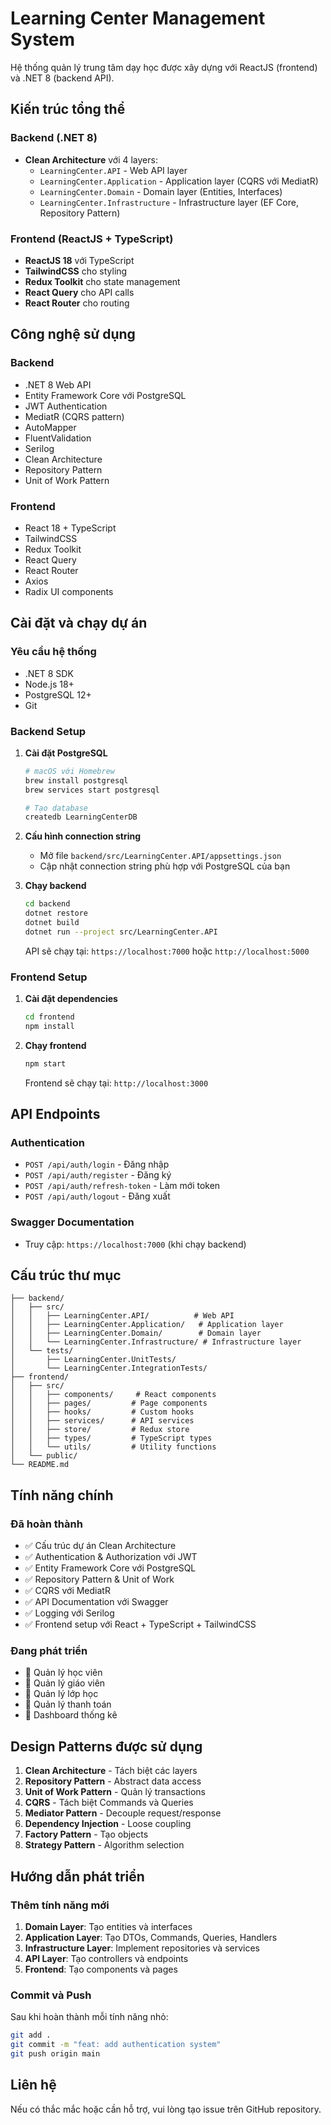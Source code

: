# Learning Center Management System

Hệ thống quản lý trung tâm dạy học được xây dựng với ReactJS (frontend) và .NET 8 (backend API).

## Kiến trúc tổng thể

### Backend (.NET 8)
- **Clean Architecture** với 4 layers:
  - `LearningCenter.API` - Web API layer
  - `LearningCenter.Application` - Application layer (CQRS với MediatR)
  - `LearningCenter.Domain` - Domain layer (Entities, Interfaces)
  - `LearningCenter.Infrastructure` - Infrastructure layer (EF Core, Repository Pattern)

### Frontend (ReactJS + TypeScript)
- **ReactJS 18** với TypeScript
- **TailwindCSS** cho styling
- **Redux Toolkit** cho state management
- **React Query** cho API calls
- **React Router** cho routing

## Công nghệ sử dụng

### Backend
- .NET 8 Web API
- Entity Framework Core với PostgreSQL
- JWT Authentication
- MediatR (CQRS pattern)
- AutoMapper
- FluentValidation
- Serilog
- Clean Architecture
- Repository Pattern
- Unit of Work Pattern

### Frontend
- React 18 + TypeScript
- TailwindCSS
- Redux Toolkit
- React Query
- React Router
- Axios
- Radix UI components

## Cài đặt và chạy dự án

### Yêu cầu hệ thống
- .NET 8 SDK
- Node.js 18+
- PostgreSQL 12+
- Git

### Backend Setup

1. **Cài đặt PostgreSQL**
   ```bash
   # macOS với Homebrew
   brew install postgresql
   brew services start postgresql
   
   # Tạo database
   createdb LearningCenterDB
   ```

2. **Cấu hình connection string**
   - Mở file `backend/src/LearningCenter.API/appsettings.json`
   - Cập nhật connection string phù hợp với PostgreSQL của bạn

3. **Chạy backend**
   ```bash
   cd backend
   dotnet restore
   dotnet build
   dotnet run --project src/LearningCenter.API
   ```

   API sẽ chạy tại: `https://localhost:7000` hoặc `http://localhost:5000`

### Frontend Setup

1. **Cài đặt dependencies**
   ```bash
   cd frontend
   npm install
   ```

2. **Chạy frontend**
   ```bash
   npm start
   ```

   Frontend sẽ chạy tại: `http://localhost:3000`

## API Endpoints

### Authentication
- `POST /api/auth/login` - Đăng nhập
- `POST /api/auth/register` - Đăng ký
- `POST /api/auth/refresh-token` - Làm mới token
- `POST /api/auth/logout` - Đăng xuất

### Swagger Documentation
- Truy cập: `https://localhost:7000` (khi chạy backend)

## Cấu trúc thư mục

```
├── backend/
│   ├── src/
│   │   ├── LearningCenter.API/          # Web API
│   │   ├── LearningCenter.Application/   # Application layer
│   │   ├── LearningCenter.Domain/        # Domain layer
│   │   └── LearningCenter.Infrastructure/ # Infrastructure layer
│   └── tests/
│       ├── LearningCenter.UnitTests/
│       └── LearningCenter.IntegrationTests/
├── frontend/
│   ├── src/
│   │   ├── components/     # React components
│   │   ├── pages/         # Page components
│   │   ├── hooks/         # Custom hooks
│   │   ├── services/      # API services
│   │   ├── store/         # Redux store
│   │   ├── types/         # TypeScript types
│   │   └── utils/         # Utility functions
│   └── public/
└── README.md
```

## Tính năng chính

### Đã hoàn thành
- ✅ Cấu trúc dự án Clean Architecture
- ✅ Authentication & Authorization với JWT
- ✅ Entity Framework Core với PostgreSQL
- ✅ Repository Pattern & Unit of Work
- ✅ CQRS với MediatR
- ✅ API Documentation với Swagger
- ✅ Logging với Serilog
- ✅ Frontend setup với React + TypeScript + TailwindCSS

### Đang phát triển
- 🔄 Quản lý học viên
- 🔄 Quản lý giáo viên
- 🔄 Quản lý lớp học
- 🔄 Quản lý thanh toán
- 🔄 Dashboard thống kê

## Design Patterns được sử dụng

1. **Clean Architecture** - Tách biệt các layers
2. **Repository Pattern** - Abstract data access
3. **Unit of Work Pattern** - Quản lý transactions
4. **CQRS** - Tách biệt Commands và Queries
5. **Mediator Pattern** - Decouple request/response
6. **Dependency Injection** - Loose coupling
7. **Factory Pattern** - Tạo objects
8. **Strategy Pattern** - Algorithm selection

## Hướng dẫn phát triển

### Thêm tính năng mới

1. **Domain Layer**: Tạo entities và interfaces
2. **Application Layer**: Tạo DTOs, Commands, Queries, Handlers
3. **Infrastructure Layer**: Implement repositories và services
4. **API Layer**: Tạo controllers và endpoints
5. **Frontend**: Tạo components và pages

### Commit và Push

Sau khi hoàn thành mỗi tính năng nhỏ:
```bash
git add .
git commit -m "feat: add authentication system"
git push origin main
```

## Liên hệ

Nếu có thắc mắc hoặc cần hỗ trợ, vui lòng tạo issue trên GitHub repository.
